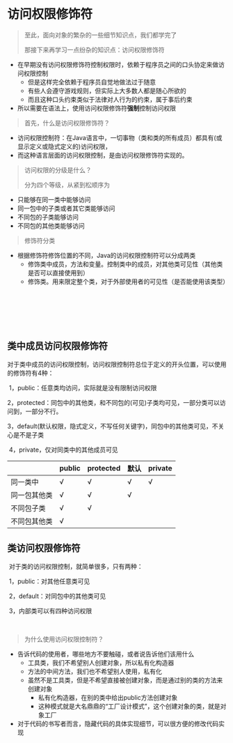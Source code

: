 # 访问权限修饰符

> 至此，面向对象的繁杂的一些细节知识点，我们都学完了
>
> 那接下来再学习一点纷杂的知识点：访问权限修饰符

- 在早期没有访问权限修饰符控制权限时，依赖于程序员之间的口头协定来做访问权限控制
  - 但是这样完全依赖于程序员自觉地做法过于随意
  - 有些人会遵守游戏规则，但实际上大多数人都是随心所欲的
  - 而且这种口头约束类似于法律对人行为的约束，属于事后约束
- 所以需要在语法上，使用访问权限修饰符**强制**控制访问权限

> 首先，什么是访问权限修饰符？

- 访问权限控制符：在Java语言中，一切事物（类和类的所有成员）都具有(或显示定义或隐式定义的)访问权限，
- 而这种语言层面的访问权限控制，是由访问权限修饰符实现的。





> 访问权限的分级是什么？
>
> 分为四个等级，从紧到松顺序为

- 只能够在同一类中能够访问
- 同一包中的子类或者其它类能够访问
- 不同包的子类能够访问
- 不同包的其他类能够访问













> 修饰符分类

- 根据修饰符修饰位置的不同，Java的访问权限控制符可以分成两类
  - 修饰类中成员，方法和变量。控制类中的成员，对其他类可见性（其他类是否可以直接使用到）
  - 修饰类。用来限定整个类，对于外部使用者的可见性（是否能使用该类型）

​	

​	

​	







## 类中成员访问权限修饰符

对于类中成员的访问权限控制，访问权限控制符总位于定义的开头位置，可以使用的修饰符有4种：

​	1，public：任意类均访问，实际就是没有限制访问权限

​	2，protected：同包中的其他类，和不同包的(可见)子类均可见，一部分类可以访问到，一部分不行。

​	3，default(默认权限，隐式定义，不写任何关键字)，同包中的其他类可见，不关心是不是子类

​	4，private，仅对同类中的其他成员可见

|              | public | protected | 默认 | private |
| ------------ | ------ | --------- | ---- | ------- |
| 同一类中     | √      | √         | √    | √       |
| 同一包其他类 | √      | √         | √    |         |
| 不同包子类   | √      | √         |      |         |
| 不同包其他类 | √      |           |      |         |







## 类访问权限修饰符

​	对于类的访问权限控制，就简单很多，只有两种：

​		1，public：对其他任意类可见

​		2，default：对同包中的其他类可见

​		3，内部类可以有四种访问权限









​	



> 为什么使用访问权限控制符？

- 告诉代码的使用者，哪些地方不要触碰，或者说告诉他们该用什么
  - 工具类，我们不希望别人创建对象，所以私有化构造器
  - 方法的中间方法，我们也不希望别人使用，私有化
  - 虽然不是工具类，但是不希望直接被创建对象，而是通过别的类的方法来创建对象
    - 私有化构造器，在别的类中给出public方法创建对象
    - 这种模式就是大名鼎鼎的“工厂设计模式”，这个创建对象的类，就是对象工厂
- 对于代码的书写者而言，隐藏代码的具体实现细节，可以很方便的修改代码实现



